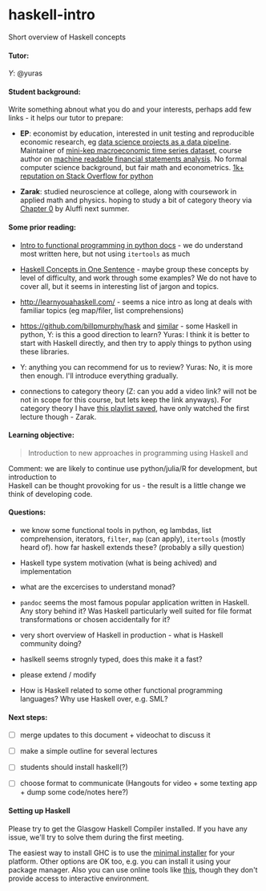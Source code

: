 # haskell-intro
Short overview of Haskell concepts


#### Tutor:

*Y*: @yuras

#### Student background:

Write something abnout what you do and your interests, perhaps add few links - it helps our tutor to prepare: 

- **EP**: economist by education, interested in unit testing and reproducible 
  economic research, eg  [data science projects as a data pipeline](https://github.com/drivendata/cookiecutter-data-science).
  Maintainer of [mini-kep macroeconomic time series dataset](https://github.com/mini-kep/intro), 
  course author on [machine readable financial statements analysis](https://github.com/ru-corporate/teaching-2018). 
  No formal computer science background, but fair math and econometrics. 
  [1k+ reputation on Stack Overflow for python](https://stackoverflow.com/users/1758363/epo)  
  
- **Zarak**: studied neuroscience at college, along with coursework in applied math and physics. hoping to study a bit of category theory via [Chapter 0](https://www.amazon.com/Algebra-Chapter-Graduate-Studies-Mathematics/dp/0821847813) by Aluffi next summer.

#### Some prior reading:

- [Intro to functional programming in python docs](https://docs.python.org/3/howto/functional.html) - we do understand most written here, but not using `itertools` as much

- [Haskell Concepts in One Sentence](https://ndrgrnd.net/posts/haskellOneSentence.html) - maybe group these concepts by level of difficulty, and work through some examples? We do not have to cover all, but it seems in interesting list of jargon and topics. 

- <http://learnyouahaskell.com/> - seems a nice intro as long at deals with familiar topics (eg map/filer, list comprehensions)

- <https://github.com/billpmurphy/hask> and [similar](https://github.com/sfermigier/awesome-functional-python#libraries) - some Haskell in python, Y: is this a good direction to learn?
  Yuras: I think it is better to start with Haskell directly, and then try to apply things to python using these libraries.

- Y: anything you can recommend for us to review?
  Yuras: No, it is more then enough. I'll introduce everything gradually.

- connections to category theory (Z: can you add a video link? will not be not in scope for this course, but lets keep the link anyways). For category theory I have [this playlist saved](https://www.youtube.com/playlist?list=PLbgaMIhjbmEnaH_LTkxLI7FMa2HsnawM_), have only watched the first lecture though - Zarak.


#### Learning objective:

> Introduction to new approaches in programming using Haskell and 

Comment: we are likely to continue use python/julia/R for development, but introduction to  
Haskell can be thought provoking for us - the result is a little change we think of developing code.

#### Questions:

- we know some functional tools in python, eg lambdas, list comprehension, iterators, `filter`, `map` (can apply), 
  `itertools` (mostly heard of). how far haskell extends these? (probably a silly question)

- Haskell type system motivation (what is being achived) and implementation

- what are the excercises to understand monad?

- `pandoc` seems the most famous popular application written in Haskell. Any story behind it?
   Was Haskell particularly well suited for file format transformations or chosen accidentally for it?

- very short overview of Haskell in production - what is Haskell community doing? 

- haslkell seems strognly typed, does this make it a fast?

- please extend / modify

- How is Haskell related to some other functional programming languages? Why use Haskell over, e.g. SML?


#### Next steps:

- [ ] merge updates to this document + videochat to discuss it
- [ ] make a simple outline for several lectures
- [ ] students should install haskell(?)
- [ ] choose format to communicate (Hangouts for video + some texting app + dump some code/notes here?)


#### Setting up Haskell

Please try to get the Glasgow Haskell Compiler installed. If you have any issue, we'll try to solve them
during the first meeting.

The easiest way to install GHC is to use the [minimal installer](https://www.haskell.org/downloads#minimal)
for your platform. Other options are OK too, e.g. you can install it using your package manager.
Also you can use online tools like [this](https://www.tutorialspoint.com/compile_haskell_online.php),
though they don't provide access to interactive environment.
